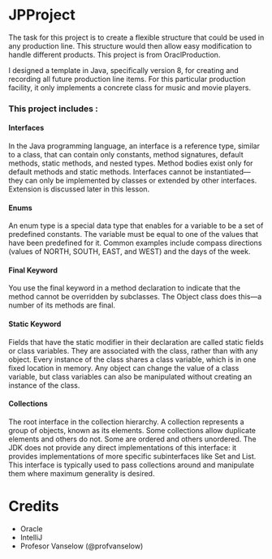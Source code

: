# JPProject
The task for this project is to create a flexible structure that could be used in any production line. This structure would
then allow easy modification to handle different products. This project is from OraclProduction.

I designed a template in Java, specifically version 8, for creating and recording all future production line items. For this particular production facility, it only implements a concrete class for music and movie players.

### This project includes :

#### Interfaces
In the Java programming language, an interface is a reference type, similar to a class, that can contain only constants, method signatures, default methods, static methods, and nested types. Method bodies exist only for default methods and static methods. Interfaces cannot be instantiated—they can only be implemented by classes or extended by other interfaces. Extension is discussed later in this lesson.

#### Enums
An enum type is a special data type that enables for a variable to be a set of predefined constants. The variable must be equal to one of the values that have been predefined for it. Common examples include compass directions (values of NORTH, SOUTH, EAST, and WEST) and the days of the week.

#### Final Keyword
You use the final keyword in a method declaration to indicate that the method cannot be overridden by subclasses. The Object class does this—a number of its methods are final.

#### Static Keyword
Fields that have the static modifier in their declaration are called static fields or class variables. They are associated with the class, rather than with any object. Every instance of the class shares a class variable, which is in one fixed location in memory. Any object can change the value of a class variable, but class variables can also be manipulated without creating an instance of the class.

#### Collections
The root interface in the collection hierarchy. A collection represents a group of objects, known as its elements. Some collections allow duplicate elements and others do not. Some are ordered and others unordered. The JDK does not provide any direct implementations of this interface: it provides implementations of more specific subinterfaces like Set and List. This interface is typically used to pass collections around and manipulate them where maximum generality is desired.

# Credits
- Oracle
- IntelliJ
- Profesor Vanselow (@profvanselow)
